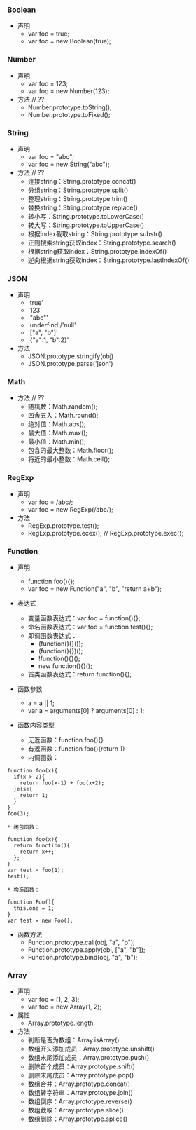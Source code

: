 ### Boolean
* 声明
    * var foo = true;
    * var foo = new Boolean(true);

### Number
* 声明
    * var foo = 123;
    * var foo = new Number(123);
* 方法 // ??
    * Number.prototype.toString();
    * Number.prototype.toFixed();

### String
* 声明
    * var foo = "abc";
    * var foo = new String("abc");
* 方法 // ??
    * 连接string：String.prototype.concat()
    * 分组string：String.prototype.split()
    * 整理string：String.prototype.trim()
    * 替换string：String.prototype.replace()
    * 转小写：String.prototype.toLowerCase()
    * 转大写：String.prototype.toUpperCase()
    * 根据index截取string：String.prototype.substr()
    * 正则搜索string获取index：String.prototype.search()
    * 根据string获取index：String.prototype.indexOf()
    * 逆向根据string获取index：String.prototype.lastIndexOf()

### JSON
* 声明
    * 'true'
    * '123'
    * '"abc"'
    * 'underfind'/'null'
    * '["a", "b"]'
    * '{"a":1, "b":2}'
* 方法
    * JSON.prototype.stringify(obj)
    * JSON.prototype.parse('json')

### Math
* 方法 // ??
    * 随机数：Math.random();
    * 四舍五入：Math.round();
    * 绝对值：Math.abs();
    * 最大值：Math.max();
    * 最小值：Math.min();
    * 包含的最大整数：Math.floor();
    * 将近的最小整数：Math.ceil();

### RegExp
* 声明
    * var foo = /abc/;
    * var foo = new RegExp(/abc/);
* 方法
    * RegExp.prototype.test();
    * RegExp.prototype.ecex(); // RegExp.prototype.exec();

### Function
* 声明
    * function foo(){};
    * var foo = new Function("a", "b", "return a+b");

* 表达式
    * 变量函数表达式：var foo = function(){};
    * 命名函数表达式：var foo = function test(){};
    * 即调函数表达式：
        * (function(){}());
        * (function(){})();
        * !function(){}();
        * new function(){}();
    * 首类函数表达式：return function(){};

* 函数参数
    * a = a || 1;
    * var a = arguments[0] ? arguments[0] : 1;

* 函数内容类型
    * 无返函数：function foo(){}
    * 有返函数：function foo(){return 1}
    * 内调函数：
```
function foo(x){
  if(x > 2){
    return foo(x-1) + foo(x+2);
  }else{
    return 1;
  }
}
foo(3);
```
    * 闭包函数：
```
function foo(x){
  return function(){
    return x++;
  };
}
var test = foo(1);
test();
```
    * 构造函数：
```
function Foo(){
  this.one = 1;
}
var test = new Foo();
```

* 函数方法
    * Function.prototype.call(obj, "a", "b");
    * Function.prototype.apply(obj, ["a", "b"]);
    * Function.prototype.bind(obj, "a", "b");

### Array
* 声明
    * var foo = [1, 2, 3];
    * var foo = new Array(1, 2);
* 属性
    * Array.prototype.length
* 方法
    * 判断是否为数组：Array.isArray()
    * 数组开头添加成员：Array.prototype.unshift()
    * 数组末尾添加成员：Array.prototype.push()
    * 删除首个成员：Array.prototype.shift()
    * 删除末尾成员：Array.prototype.pop()
    * 数组合并：Array.prototype.concat()
    * 数组转字符串：Array.prototype.join()
    * 数组倒序：Array.prototype.reverse()
    * 数组截取：Array.prototype.slice()
    * 数组删除：Array.prototype.splice()

